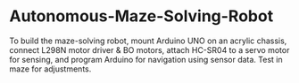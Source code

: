 # Autonomous-Maze-Solving-Robot
To build the maze-solving robot, mount Arduino UNO on an acrylic chassis, connect L298N motor driver &amp; BO motors, attach HC-SR04 to a servo motor for sensing, and program Arduino for navigation using sensor data. Test in maze for adjustments.
